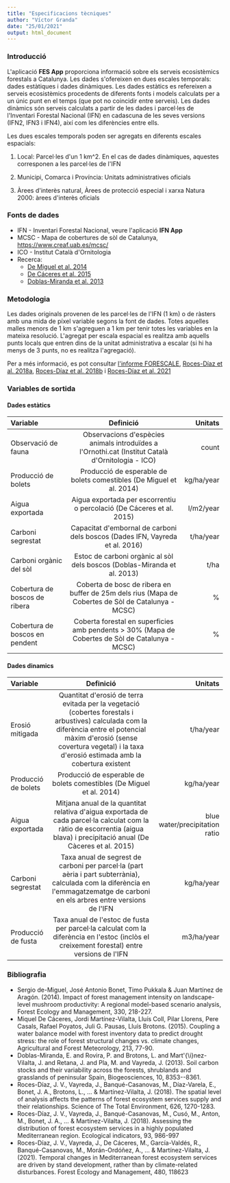 ```yaml
---
title: "Especificacions tècniques"
author: "Víctor Granda"
date: "25/01/2021"
output: html_document
---
```


### Introducció

L'aplicació **FES App** proporciona informació sobre els serveis ecosistèmics forestals a Catalunya. Les dades s'ofereixen en dues escales temporals: dades estàtiques i dades dinàmiques.
Les dades estàtics es refereixen a serveis ecosistèmics procedents de diferents fonts i models calculats per a un únic punt en el temps (que pot no coincidir entre serveis). Les dades dinàmics són serveis calculats a partir de les dades i parcel·les de l'Inventari Forestal Nacional (IFN) en cadascuna de les seves versions (IFN2, IFN3 i IFN4), així com les diferències entre ells.

Les dues escales temporals poden ser agregats en diferents escales espacials:

  1. Local: Parcel·les d'un 1 km^2. En el cas de dades dinàmiques, aquestes corresponen a les parcel·les de l'IFN

  2. Municipi, Comarca i Província: Unitats administratives oficials

  3. Àrees d'interès natural, Àrees de protecció especial i xarxa Natura 2000: àrees d'interès oficials


### Fonts de dades

  + IFN - Inventari Forestal Nacional, veure l'aplicació **IFN App**
  + MCSC - Mapa de cobertures de sòl de Catalunya, https://www.creaf.uab.es/mcsc/
  + ICO - Institut Català d'Ornitologia
  + Recerca:
      - [De Miguel et al. 2014](https://www.sciencedirect.com/science/article/pii/S0378112714004344?casa_token=RDjPTPcg-NsAAAAA:T9eqVs0L4naDoqeSjy8j9ok7UaP-B_liFtiMPzjijm1J1d53FjKNmCyhoraJssnKHtMBKHX4Dg)  
      - [De Cáceres et al. 2015](https://www.sciencedirect.com/science/article/pii/S0168192315001914?casa_token=rz3e4BmHb5YAAAAA:M2niVZK1Tz9IxF_N2pgYeBAl7zVN1omwBYQ37xM49-K0_4qvJGQUa3vrkmNPTEiHrwyk787_3w)
      - [Doblas-Miranda et al. 2013](https://bg.copernicus.org/articles/10/8353/2013/)

### Metodologia

Les dades originals provenen de les parcel·les de l'IFN (1 km) o de ràsters amb una mida de píxel variable segons la font de dades. Totes aquelles malles menors de 1 km s'agreguen a 1 km per tenir totes les variables en la mateixa resolució.
L'agregat per escala espacial es realitza amb aquells punts locals que entren dins de la unitat administrativa a escalar (si hi ha menys de 3 punts, no es realitza l'agregació).

Per a més informació, es pot consultar [l'informe FORESCALE](http://laboratoriforestal.creaf.cat/informe_forescale.pdf), [Roces-Díaz et al. 2018a](https://www.sciencedirect.com/science/article/pii/S1470160X18304175?casa_token=4rxqNxzGDJYAAAAA:HnVQ7g-186UWhGcdPjXQpTGdtvCSTh7O3zVkjxN-LMrDyS2hg0Rw-SY_6IxacTz-idcVdxBM2g), [Roces-Díaz et al. 2018b](https://www.sciencedirect.com/science/article/pii/S004896971830175X?casa_token=J0dHQ9Th9LAAAAAA:UU_-8vGzzSbyvfb-Wsdna9oeQ5FfdrsT59ltN74HHg85mt99V_OH4QtYOdKIbV5ngNFbBHmMog) i [Roces-Díaz et al. 2021](https://www.sciencedirect.com/science/article/pii/S037811272031392X?casa_token=Tpbo2-ySl4MAAAAA:2v9T9-hv8E3OQakAAFk7HAoGeE5z2ZWQsSIaMGZxd94Mas9Ro2DT5jE-TD-W1zGDGuElBd-yOA)

### Variables de sortida

#### Dades estàtics

Variable | Definició | Unitats |
:--------|:----------:|---------:|
Observació de fauna | Observacions d'espècies animals introduïdes a l'Ornothi.cat (Institut Català d'Ornitologia - ICO) | count |
Producció de bolets | Producció de esperable de bolets comestibles (De Miguel et al. 2014) | kg/ha/year |
Aigua exportada | Aigua exportada per escorrentiu o percolació (De Cáceres et al. 2015) | l/m2/year |
Carboni segrestat | Capacitat d'embornal de carboni dels boscos (Dades IFN, Vayreda et al. 2016) | t/ha/year |
Carboni orgànic del sòl | Estoc de carboni orgànic al sòl dels boscos (Doblas-Miranda et al. 2013) | t/ha |
Cobertura de boscos de ribera | Coberta de bosc de ribera en buffer de 25m dels rius (Mapa de Cobertes de Sòl de Catalunya - MCSC) | % |
Cobertura de boscos en pendent | Coberta forestal en superficies amb pendents > 30% (Mapa de Cobertes de Sòl de Catalunya - MCSC) | % |

#### Dades dinamics

Variable | Definició | Unitats |
:--------|:----------:|---------:|
Erosió mitigada | Quantitat d'erosió de terra evitada per la vegetació (cobertes forestals i arbustives) calculada com la diferència entre el potencial màxim d'erosió (sense covertura vegetal) i la taxa d'erosió estimada amb la cobertura existent | t/ha/year |
Producció de bolets | Producció de esperable de bolets comestibles (De Miguel et al. 2014) | kg/ha/year |
Aigua exportada | Mitjana anual de la quantitat relativa d'aigua exportada de cada parcel·la calculat com la ràtio de escorrentia (aigua blava) i precipitació anual (De Càceres et al. 2015) | blue water/precipitation ratio |
Carboni segrestat | Taxa anual de segrest de carboni per parcel·la (part aèria i part subterrània), calculada com la diferència en l'emmagatzematge de carboni en els arbres entre versions de l'IFN | kg/ha/year |
Producció de fusta | Taxa anual de l'estoc de fusta per parcel·la calculat com la diferència en l'estoc (inclòs el creixement forestal) entre versions de l'IFN | m3/ha/year |

### Bibliografia

+ Sergio de-Miguel, José Antonio Bonet, Timo Pukkala & Juan Martínez de Aragón. (2014). Impact of forest management intensity on landscape-level mushroom productivity: A regional model-based scenario analysis, Forest Ecology and Management, 330, 218-227.  
+ Miquel De Cáceres, Jordi Martínez-Vilalta, Lluís Coll, Pilar Llorens, Pere Casals, Rafael Poyatos, Juli G. Pausas, Lluís Brotons. (2015). Coupling a water balance model with forest inventory data to predict drought stress: the role of forest structural changes vs. climate changes, Agricultural and Forest Meteorology, 213, 77-90.  
+ Doblas-Miranda, E. and Rovira, P. and Brotons, L. and Mart\'{\i}nez-Vilalta, J. and Retana, J. and Pla, M. and Vayreda, J. (2013). Soil carbon stocks and their variability across the forests, shrublands and grasslands of peninsular Spain, Biogeosciences, 10, 8353--8361.  
+ Roces-Díaz, J. V., Vayreda, J., Banqué-Casanovas, M., Díaz-Varela, E., Bonet, J. A., Brotons, L., ... & Martínez-Vilalta, J. (2018). The spatial level of analysis affects the patterns of forest ecosystem services supply and their relationships. Science of The Total Environment, 626, 1270-1283.  
+ Roces-Díaz, J. V., Vayreda, J., Banqué-Casanovas, M., Cusó, M., Anton, M., Bonet, J. A., ... & Martínez-Vilalta, J. (2018). Assessing the distribution of forest ecosystem services in a highly populated Mediterranean region. Ecological indicators, 93, 986-997  
+ Roces-Díaz, J. V., Vayreda, J., De Cáceres, M., García-Valdés, R., Banqué-Casanovas, M., Morán-Ordóñez, A., ... & Martínez-Vilalta, J. (2021). Temporal changes in Mediterranean forest ecosystem services are driven by stand development, rather than by climate-related disturbances. Forest Ecology and Management, 480, 118623  

